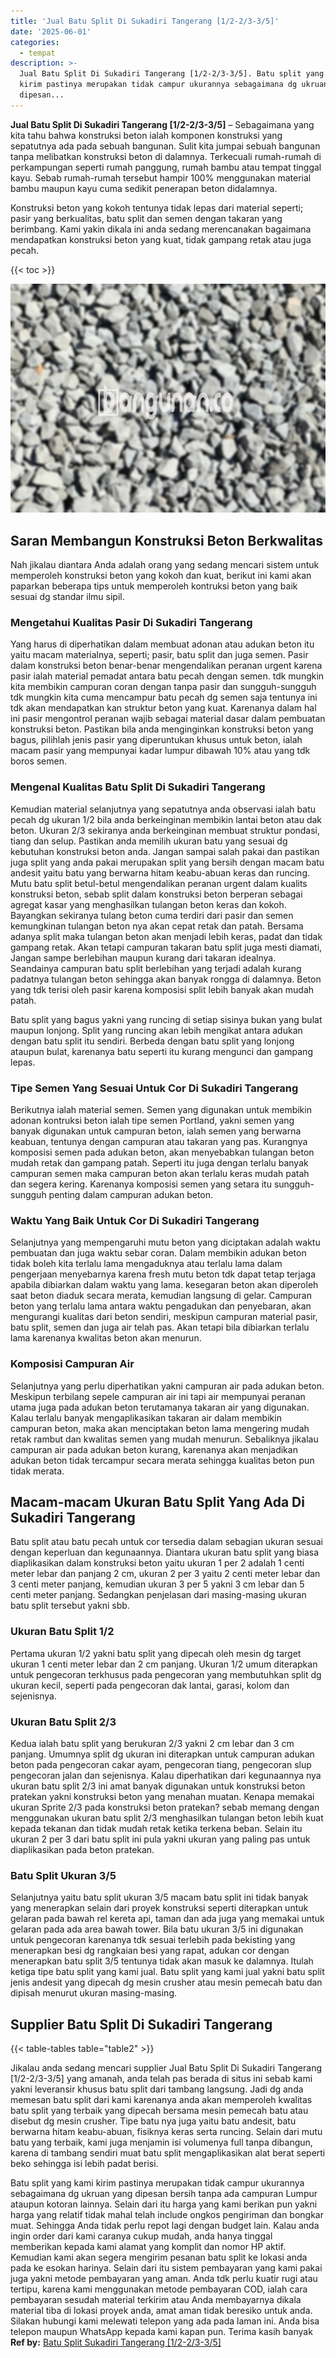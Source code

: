 ```yaml
---
title: 'Jual Batu Split Di Sukadiri Tangerang [1/2-2/3-3/5]'
date: '2025-06-01'
categories:
  - tempat
description: >-
  Jual Batu Split Di Sukadiri Tangerang [1/2-2/3-3/5]. Batu split yang kami
  kirim pastinya merupakan tidak campur ukurannya sebagaimana dg ukruan yang
  dipesan...
---
```


**Jual Batu Split Di Sukadiri Tangerang \[1/2-2/3-3/5\]** – Sebagaimana yang kita tahu bahwa konstruksi beton ialah komponen konstruksi yang sepatutnya ada pada sebuah bangunan. Sulit kita jumpai sebuah bangunan tanpa melibatkan konstruksi beton di dalamnya. Terkecuali rumah-rumah di perkampungan seperti rumah panggung, rumah bambu atau tempat tinggal kayu. Sebab rumah-rumah tersebut hampir 100% menggunakan material bambu maupun kayu cuma sedikit penerapan beton didalamnya.

Konstruksi beton yang kokoh tentunya tidak lepas dari material seperti; pasir yang berkualitas, batu split dan semen dengan takaran yang berimbang. Kami yakin dikala ini anda sedang merencanakan bagaimana mendapatkan konstruksi beton yang kuat, tidak gampang retak atau juga pecah.

{{< toc >}}

![Jual Batu Split Di Sukadiri Tangerang [1/2-2/3-3/5]](/images/jual-batu-split-11.png)

## Saran Membangun Konstruksi Beton Berkwalitas

Nah jikalau diantara Anda adalah orang yang sedang mencari sistem untuk memperoleh konstruksi beton yang kokoh dan kuat, berikut ini kami akan paparkan beberapa tips untuk memperoleh kontruksi beton yang baik sesuai dg standar ilmu sipil.

### Mengetahui Kualitas Pasir Di Sukadiri Tangerang

Yang harus di diperhatikan dalam membuat adonan atau adukan beton itu yaitu macam materialnya, seperti; pasir, batu split dan juga semen. Pasir dalam konstruksi beton benar-benar mengendalikan peranan urgent karena pasir ialah material pemadat antara batu pecah dengan semen. tdk mungkin kita membikin campuran coran dengan tanpa pasir dan sungguh-sungguh tdk mungkin kita cuma mencampur batu pecah dg semen saja tentunya ini tdk akan mendapatkan kan struktur beton yang kuat. Karenanya dalam hal ini pasir mengontrol peranan wajib sebagai material dasar dalam pembuatan konstruksi beton. Pastikan bila anda menginginkan konstruksi beton yang bagus, pilihlah jenis pasir yang diperuntukan khusus untuk beton, ialah macam pasir yang mempunyai kadar lumpur dibawah 10% atau yang tdk boros semen.

### Mengenal Kualitas Batu Split Di Sukadiri Tangerang

Kemudian material selanjutnya yang sepatutnya anda observasi ialah batu pecah dg ukuran 1/2 bila anda berkeinginan membikin lantai beton atau dak beton. Ukuran 2/3 sekiranya anda berkeinginan membuat struktur pondasi, tiang dan selup. Pastikan anda memilih ukuran batu yang sesuai dg kebutuhan konstruksi beton anda. Jangan sampai salah pakai dan pastikan juga split yang anda pakai merupakan split yang bersih dengan macam batu andesit yaitu batu yang berwarna hitam keabu-abuan keras dan runcing. Mutu batu split betul-betul mengendalikan peranan urgent dalam kualits konstruksi beton, sebab split dalam konstruksi beton berperan sebagai agregat kasar yang menghasilkan tulangan beton keras dan kokoh. Bayangkan sekiranya tulang beton cuma terdiri dari pasir dan semen kemungkinan tulangan beton nya akan cepat retak dan patah. Bersama adanya split maka tulangan beton akan menjadi lebih keras, padat dan tidak gampang retak. Akan tetapi campuran takaran batu split juga mesti diamati, Jangan sampe berlebihan maupun kurang dari takaran idealnya. Seandainya campuran batu split berlebihan yang terjadi adalah kurang padatnya tulangan beton sehingga akan banyak rongga di dalamnya. Beton yang tdk terisi oleh pasir karena komposisi split lebih banyak akan mudah patah.

Batu split yang bagus yakni yang runcing di setiap sisinya bukan yang bulat maupun lonjong. Split yang runcing akan lebih mengikat antara adukan dengan batu split itu sendiri. Berbeda dengan batu split yang lonjong ataupun bulat, karenanya batu seperti itu kurang mengunci dan gampang lepas.

### Tipe Semen Yang Sesuai Untuk Cor Di Sukadiri Tangerang

Berikutnya ialah material semen. Semen yang digunakan untuk membikin adonan kontruksi beton ialah tipe semen Portland, yakni semen yang banyak digunakan untuk campuran beton, ialah semen yang berwarna keabuan, tentunya dengan campuran atau takaran yang pas. Kurangnya komposisi semen pada adukan beton, akan menyebabkan tulangan beton mudah retak dan gampang patah. Seperti itu juga dengan terlalu banyak campuran semen maka campuran beton akan terlalu keras mudah patah dan segera kering. Karenanya komposisi semen yang setara itu sungguh-sungguh penting dalam campuran adukan beton.

### Waktu Yang Baik Untuk Cor Di Sukadiri Tangerang

Selanjutnya yang mempengaruhi mutu beton yang diciptakan adalah waktu pembuatan dan juga waktu sebar coran. Dalam membikin adukan beton tidak boleh kita terlalu lama mengaduknya atau terlalu lama dalam pengerjaan menyebarnya karena fresh mutu beton tdk dapat tetap terjaga apabila dibiarkan dalam waktu yang lama. kesegaran beton akan diperoleh saat beton diaduk secara merata, kemudian langsung di gelar. Campuran beton yang terlalu lama antara waktu pengadukan dan penyebaran, akan mengurangi kualitas dari beton sendiri, meskipun campuran material pasir, batu split, semen dan juga air telah pas. Akan tetapi bila dibiarkan terlalu lama karenanya kwalitas beton akan menurun.

### Komposisi Campuran Air

Selanjutnya yang perlu diperhatikan yakni campuran air pada adukan beton. Meskipun terbilang sepele campuran air ini tapi air mempunyai peranan utama juga pada adukan beton terutamanya takaran air yang digunakan. Kalau terlalu banyak mengaplikasikan takaran air dalam membikin campuran beton, maka akan menciptakan beton lama mengering mudah retak rambut dan kwalitas semen yang mudah menurun. Sebaliknya jikalau campuran air pada adukan beton kurang, karenanya akan menjadikan adukan beton tidak tercampur secara merata sehingga kualitas beton pun tidak merata.

## Macam-macam Ukuran Batu Split Yang Ada Di Sukadiri Tangerang

Batu split atau batu pecah untuk cor tersedia dalam sebagian ukuran sesuai dengan keperluan dan kegunaannya. Diantara ukuran batu split yang biasa diaplikasikan dalam konstruksi beton yaitu ukuran 1 per 2 adalah 1 centi meter lebar dan panjang 2 cm, ukuran 2 per 3 yaitu 2 centi meter lebar dan 3 centi meter panjang, kemudian ukuran 3 per 5 yakni 3 cm lebar dan 5 centi meter panjang. Sedangkan penjelasan dari masing-masing ukuran batu split tersebut yakni sbb.

### Ukuran Batu Split 1/2

Pertama ukuran 1/2 yakni batu split yang dipecah oleh mesin dg target ukuran 1 centi meter lebar dan 2 cm panjang. Ukuran 1/2 umum diterapkan untuk pengecoran terkhusus pada pengecoran yang membutuhkan split dg ukuran kecil, seperti pada pengecoran dak lantai, garasi, kolom dan sejenisnya.

### Ukuran Batu Split 2/3

Kedua ialah batu split yang berukuran 2/3 yakni 2 cm lebar dan 3 cm panjang. Umumnya split dg ukuran ini diterapkan untuk campuran adukan beton pada pengecoran cakar ayam, pengecoran tiang, pengecoran slup pengecoran jalan dan sejenisnya. Kalau diperhatikan dari kegunaannya nya ukuran batu split 2/3 ini amat banyak digunakan untuk konstruksi beton pratekan yakni konstruksi beton yang menahan muatan. Kenapa memakai ukuran Sprite 2/3 pada konstruksi beton pratekan? sebab memang dengan menggunakan ukuran batu split 2/3 menghasilkan tulangan beton lebih kuat kepada tekanan dan tidak mudah retak ketika terkena beban. Selain itu ukuran 2 per 3 dari batu split ini pula yakni ukuran yang paling pas untuk diaplikasikan pada beton pratekan.

### Batu Split Ukuran 3/5

Selanjutnya yaitu batu split ukuran 3/5 macam batu split ini tidak banyak yang menerapkan selain dari proyek konstruksi seperti diterapkan untuk gelaran pada bawah rel kereta api, taman dan ada juga yang memakai untuk gelaran pada ada area bawah tower. Bila batu ukuran 3/5 ini digunakan untuk pengecoran karenanya tdk sesuai terlebih pada bekisting yang menerapkan besi dg rangkaian besi yang rapat, adukan cor dengan menerapkan batu split 3/5 tentunya tidak akan masuk ke dalamnya. Itulah ketiga tipe batu split yang kami jual. Batu split yang kami jual yakni batu split jenis andesit yang dipecah dg mesin crusher atau mesin pemecah batu dan dipisah menurut ukuran masing-masing.

## Supplier Batu Split Di Sukadiri Tangerang

{{< table-tables table="table2" >}}

Jikalau anda sedang mencari supplier Jual Batu Split Di Sukadiri Tangerang \[1/2-2/3-3/5\] yang amanah, anda telah pas berada di situs ini sebab kami yakni leveransir khusus batu split dari tambang langsung. Jadi dg anda memesan batu split dari kami karenanya anda akan memperoleh kwalitas batu split yang terbaik yang dipecah bersama mesin pemecah batu atau disebut dg mesin crusher. Tipe batu nya juga yaitu batu andesit, batu berwarna hitam keabu-abuan, fisiknya keras serta runcing. Selain dari mutu batu yang terbaik, kami juga menjamin isi volumenya full tanpa dibangun, karena di tambang sendiri muat batu split mengaplikasikan alat berat seperti beko sehingga isi lebih padat berisi.

Batu split yang kami kirim pastinya merupakan tidak campur ukurannya sebagaimana dg ukruan yang dipesan bersih tanpa ada campuran Lumpur ataupun kotoran lainnya. Selain dari itu harga yang kami berikan pun yakni harga yang relatif tidak mahal telah include ongkos pengiriman dan bongkar muat. Sehingga Anda tidak perlu repot lagi dengan budget lain. Kalau anda ingin order dari kami caranya cukup mudah, anda hanya tinggal memberikan kepada kami alamat yang komplit dan nomor HP aktif. Kemudian kami akan segera mengirim pesanan batu split ke lokasi anda pada ke esokan harinya. Selain dari itu sistem pembayaran yang kami pakai juga yakni metode pembayaran yang aman. Anda tdk perlu kuatir rugi atau tertipu, karena kami menggunakan metode pembayaran COD, ialah cara pembayaran sesudah material terkirim atau Anda membayarnya dikala material tiba di lokasi proyek anda, amat aman tidak beresiko untuk anda. Silakan hubungi kami melewati telepon yang ada pada laman ini. Anda bisa telepon maupun WhatsApp kepada kami kapan pun. Terima kasih banyak
**Ref by:** [Batu Split Sukadiri Tangerang [1/2-2/3-3/5]](https://id.wikipedia.org/wiki/Batu)
